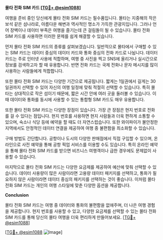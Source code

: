 **몰타 전화 SIM 카드 [[TG💪+ @esim1088](https://t.me/s/esim1088)]**

여행을 준비 중인 당신에게 몰타 전화 SIM 카드는 필수품입니다. 몰타는 지중해의 작은 보석 같은 섬나라로, 아름다운 해변과 역사적인 명소가 가득한 관광지입니다. 그러나 언어 장벽이나 데이터 부족은 여행을 즐기는데 큰 걸림돌이 될 수 있습니다. 몰타 전화 SIM 카드를 사용하면 이러한 문제를 쉽게 해결할 수 있습니다.

먼저 몰타 전화 SIM 카드의 종류를 살펴보겠습니다. 일반적으로 몰타에서 구매할 수 있는 SIM 카드는 데이터 중심의 데이터 카드와 통화 중심의 전화 카드로 나뉩니다. 데이터 카드는 주로 인터넷 사용에 적합하며, 여행 중 사진을 찍고 SNS에 올리거나 실시간으로 정보를 검색하고자 할 때 유용합니다. 반면 전화 카드는 국제 전화나 문자 메시지를 많이 사용하는 사람들에게 적합합니다.

또한 몰타 전화 SIM 카드는 다양한 기간으로 제공됩니다. 짧게는 1일권에서 길게는 30일권까지 선택할 수 있어 자신의 여행 일정에 맞춰 적절히 선택할 수 있습니다. 특히 몰타는 상대적으로 작은 섬이기 때문에, 짧은 시간 안에 여러 곳을 둘러볼 수 있습니다. 이때 데이터와 통화를 동시에 사용할 수 있는 통합형 SIM 카드도 매우 유용합니다.

또한 몰타 전화 SIM 카드는 다양한 장점이 있습니다. 가장 큰 장점은 현지 번호로 전화를 걸 수 있다는 점입니다. 현지 번호를 사용하면 현지 사람들과 더욱 편하게 소통할 수 있으며, 숙소나 식당 등에 예약을 할 때도 더 자연스럽습니다. 또한 와이파이가 불안정한 지역에서도 안정적인 데이터 연결을 제공하여 여행 중 불편함을 최소화할 수 있습니다.

구매 방법도 간단합니다. 공항이나 도시의 다양한 판매점에서 직접 구입할 수 있으며, 온라인으로 사전 예약을 통해 공항 픽업 서비스를 이용할 수도 있습니다. 특히 온라인 예약을 통해 몰타 전화 SIM 카드를 받으면 비즈니스 여행객이나 급한 경우에도 문제없이 사용할 수 있습니다.

마지막으로 몰타 전화 SIM 카드는 다양한 요금제를 제공하여 예산에 맞춰 선택할 수 있습니다. 데이터 사용량이 많은 사람이라면 고용량 데이터 패키지를 선택하고, 통화가 필요하지 않은 사람이라면 데이터 중심의 패키지를 선택하는 것이 좋습니다. 이처럼 몰타 전화 SIM 카드는 개인의 여행 스타일에 맞춘 다양한 옵션을 제공합니다.

**Conclusion**

몰타 전화 SIM 카드는 여행 중 데이터와 통화의 불편함을 없애주며, 더 나은 여행 경험을 제공합니다. 현지 번호를 사용할 수 있고, 다양한 요금제를 선택할 수 있는 몰타 전화 SIM 카드를 통해 당신의 몰타 여행을 더욱 편리하게 만들어보세요. [[TG💪+ @esim1088](https://t.me/s/esim1088)]

[[TG💪+ @esim1088](https://t.me/s/esim1088) ![Image](https://i.postimg.cc/Y0z9fWf4/image.png)]